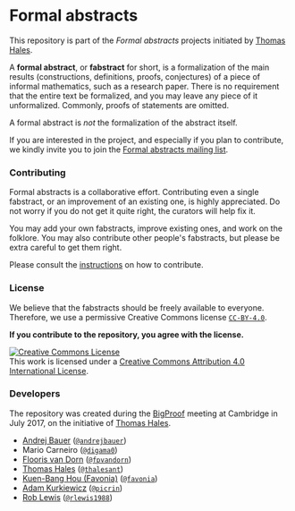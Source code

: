 # Formal abstracts

This repository is part of the *Formal abstracts* projects initiated by [Thomas Hales](https://sites.google.com/site/thalespitt/).

A **formal abstract**, or **fabstract** for short, is a formalization of the main results
(constructions, definitions, proofs, conjectures) of a piece of informal mathematics, such
as a research paper. There is no requirement that the entire text be formalized, and you
may leave any piece of it unformalized. Commonly, proofs of statements are omitted.

A formal abstract is *not* the formalization of the abstract itself.

If you are interested in the project, and especially if you plan to contribute, we kindly
invite you to join the [Formal abstracts mailing list](https://groups.google.com/forum/#!forum/formalabstracts).

### Contributing

Formal abstracts is a collaborative effort. Contributing even a single fabstract, or an
improvement of an existing one, is highly appreciated. Do not worry if you do not get it
quite right, the curators will help fix it.

You may add your own fabstracts, improve existing ones, and work on the folklore. You may
also contribute other people's fabstracts, but please be extra careful to get them right.

Please consult the [instructions](./instructions.md) on how to contribute.

### License

We believe that the fabstracts should be freely available to everyone. Therefore, we use a
permissive Creative Commons license [`CC-BY-4.0`](https://creativecommons.org/licenses/by/4.0/).

**If you contribute to the repository, you agree with the license.**

<a rel="license" href="http://creativecommons.org/licenses/by/4.0/"><img alt="Creative Commons License" style="border-width:0" src="https://i.creativecommons.org/l/by/4.0/88x31.png" /></a><br />This work is licensed under a <a rel="license" href="http://creativecommons.org/licenses/by/4.0/">Creative Commons Attribution 4.0 International License</a>.

### Developers

The repository was created during the [BigProof](https://www.newton.ac.uk/event/bpr)
meeting at Cambridge in July 2017, on the initiative
of [Thomas Hales](https://sites.google.com/site/thalespitt/).

* [Andrej Bauer](http://www.andrej.com) ([`@andrejbauer`](https://github.com/andrejbauer))
* Mario Carneiro ([`@digama0`](https://github.com/digama0))
* [Flooris van Dorn](http://www.contrib.andrew.cmu.edu/~fpv/) ([`@fpvandorn`](https://github.com/fpvandoorn))
* [Thomas Hales](https://sites.google.com/site/thalespitt/) ([`@thalesant`](https://github.com/thalesant))
* [Kuen-Bang Hou (Favonia)](http://favonia.org) ([`@favonia`](https//github.com/favonia))
* [Adam Kurkiewicz](http://cv.adam.kurkiewicz.pl) ([`@picrin`](https://github.com/picrin))
* [Rob Lewis](http://andrew.cmu.edu/user/rlewis1) ([`@rlewis1988`](https://github.com/rlewis1988))
